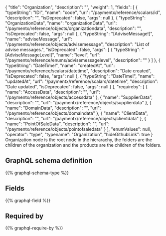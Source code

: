 {
  "title": "Organization",
  "description": "",
  "weight": 1,
  "fields": [
    {
      "typeString": "ID!",
      "name": "code",
      "url": "/paymentx/reference/scalars/id",
      "description": "",
      "isDeprecated": false,
      "args": null
    },
    {
      "typeString": "OrganizationData",
      "name": "organizationData",
      "url": "/paymentx/reference/objects/organizationdata",
      "description": "",
      "isDeprecated": false,
      "args": null
    },
    {
      "typeString": "[AdviseMessage!]",
      "name": "adviseMessage",
      "url": "/paymentx/reference/objects/advisemessage",
      "description": "List of advise messages.",
      "isDeprecated": false,
      "args": [
        {
          "typeString": "[AdviseMessageLevel]",
          "name": "level",
          "url": "/paymentx/reference/enums/advisemessagelevel",
          "description": ""
        }
      ]
    },
    {
      "typeString": "DateTime!",
      "name": "createdAt",
      "url": "/paymentx/reference/scalars/datetime",
      "description": "Date created",
      "isDeprecated": false,
      "args": null
    },
    {
      "typeString": "DateTime!",
      "name": "updatedAt",
      "url": "/paymentx/reference/scalars/datetime",
      "description": "Date updated",
      "isDeprecated": false,
      "args": null
    }
  ],
  "requireby": [
    {
      "name": "AccessData",
      "description": "",
      "url": "/paymentx/reference/objects/accessdata"
    },
    {
      "name": "SupplierData",
      "description": "",
      "url": "/paymentx/reference/objects/supplierdata"
    },
    {
      "name": "DomainData",
      "description": "",
      "url": "/paymentx/reference/objects/domaindata"
    },
    {
      "name": "ClientData",
      "description": "",
      "url": "/paymentx/reference/objects/clientdata"
    },
    {
      "name": "PointOfSaleData",
      "description": "",
      "url": "/paymentx/reference/objects/pointofsaledata"
    }
  ],
  "enumValues": null,
  "operator": "type",
  "typename": "Organization",
  "hideGithubLink": true
}
Organization node is the root node in the hierarachy, the folders are the children of the organization and the products are the children of the folders.
## GraphQL schema definition

{{% graphql-schema-type %}}

## Fields

{{% graphql-field %}}

## Required by

{{% graphql-require-by %}}
